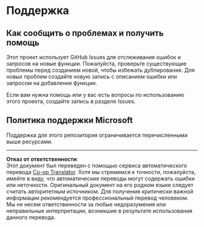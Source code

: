 <!--
CO_OP_TRANSLATOR_METADATA:
{
  "original_hash": "872be8bc1b93ef1dd9ac3d6e8f99f6ab",
  "translation_date": "2025-08-27T08:13:52+00:00",
  "source_file": "SUPPORT.md",
  "language_code": "ru"
}
-->
# Поддержка
## Как сообщить о проблемах и получить помощь  

Этот проект использует GitHub Issues для отслеживания ошибок и запросов на новые функции. Пожалуйста, проверьте существующие проблемы перед созданием новой, чтобы избежать дублирования. Для новых проблем создайте новую запись с описанием ошибки или запросом на добавление функции.

Если вам нужна помощь или у вас есть вопросы по использованию этого проекта, создайте запись в разделе Issues.

## Политика поддержки Microsoft  

Поддержка для этого репозитория ограничивается перечисленными выше ресурсами.

---

**Отказ от ответственности**:  
Этот документ был переведен с помощью сервиса автоматического перевода [Co-op Translator](https://github.com/Azure/co-op-translator). Хотя мы стремимся к точности, пожалуйста, имейте в виду, что автоматические переводы могут содержать ошибки или неточности. Оригинальный документ на его родном языке следует считать авторитетным источником. Для получения критически важной информации рекомендуется профессиональный перевод человеком. Мы не несем ответственности за любые недоразумения или неправильные интерпретации, возникшие в результате использования данного перевода.